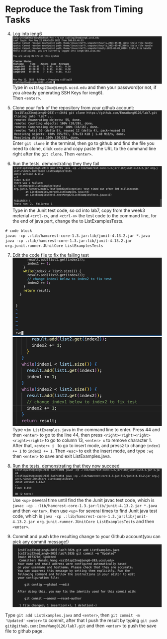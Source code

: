 # Reproduce the Task from Timing Tasks                                        
4. Log into ieng6                         
![image](screenshot1.png)                                    
Type in ```cs15lsp23xx@ieng6.ucsd.edu``` and then your password(or not, if you already generating SSH Keys for ieng6).             
Then ```<enter>```. 

5. Clone your fork of the repository from your github account:   
![image](screenshot2.png)
Enter ```git clone``` in the terminal, then go to github and find the file you need to clone, click ```code``` and copy paste the URL to the command line 
right after the ```git clone```. Then ```<enter>```. 

6. Run the tests, demonstrating they they fail
![image](screenshot3.png)            
Type in the Junit test code, so cd into lab7, copy from the week3 meterial ```<crtl-c>```, and ```<ctrl-v>``` the test code to the command line, for the end of java part, change the to ListExamplesTests. 
```
# code block
javac -cp .:lib/hamcrest-core-1.3.jar:lib/junit-4.13.2.jar *.java
java -cp .:lib/hamcrest-core-1.3.jar:lib/junit-4.13.2.jar org.junit.runner.JUnitCore ListExamplesTests
```

7. Edit the code file to fix the failing test
![image](screenshot4-1.png)
![image](screenshot4.png)                                  
Type ```vim ListExamples.java``` in the command line to enter. Press 44 and then ```<enter>``` to go to the line 44, then press ```<right><right><right><right><right>``` to go to column 13, ```<enter> x``` to remove character 1. After that, ```<enter> i ``` to go to insert mode, and press```2``` to change ```index1 += 1``` to ```index2 += 1```. Then ```<esc>``` to exit the insert mode, and type ```:wq``` then ```<enter>``` to save and exit ListExamples.java.

8. Run the tests, demonstrating that they now succeed
![image](screenshot5.png)
  Use ```<up>``` several time until find the the Junit javac test code, which is ```javac -cp .:lib/hamcrest-core-1.3.jar:lib/junit-4.13.2.jar *.java``` and then ```<enter>```, then use ```<up>``` for several times to find Junit java test code, which is ```java -cp .:lib/hamcrest-core-1.3.jar:lib/junit-4.13.2.jar org.junit.runner.JUnitCore ListExamplesTests``` and then ```<enter>```. 
  
9. Commit and push kthe resulting change to your Github account(you can pick any commit message!)
![image](screenshot6-1.png)

Type ```git add ListExamples.java``` and ```<enter>```, then ```git commit -m 'Updated'``` ```<enter>``` to commit, after that I push the result by typing ```git push git@github.com:EmmaWang0126/lab7.git``` and then ```<enter>``` to push the save file to github page. 
